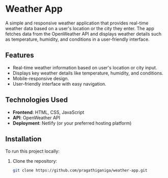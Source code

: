 # Weather App

A simple and responsive weather application that provides real-time weather data based on a user's location or the city they enter. The app fetches data from the OpenWeather API and displays weather details such as temperature, humidity, and conditions in a user-friendly interface.

## Features
- Real-time weather information based on user's location or city input.
- Displays key weather details like temperature, humidity, and conditions.
- Mobile-responsive design.
- User-friendly interface with easy navigation.

## Technologies Used
- **Frontend**: HTML, CSS, JavaScript
- **API**: OpenWeather API
- **Deployment**: Netlify (or your preferred hosting platform)

## Installation

To run this project locally:

1. Clone the repository:
   ```bash
   git clone https://github.com/pragathiganiga/weather-app.git
